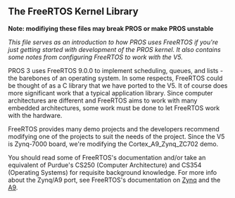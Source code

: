 ## The FreeRTOS Kernel Library

__Note: modifiying these files may break PROS or make PROS unstable__

_This file serves as an introduction to how PROS uses FreeRTOS if you're just_
_getting started with development of the PROS kernel. It also contains some_
_notes from configuring FreeRTOS to work with the V5._

PROS 3 uses FreeRTOS 9.0.0 to implement scheduling, queues, and lists - the 
barebones of an operating system. In some respects, FreeRTOS could be thought of
as a C library that we have ported to the V5. It of course does more significant
work that a typical application library.
Since computer architectures are different and FreeRTOS aims to work with many
embedded architectures, some work must be done to let FreeRTOS work with the 
hardware.

FreeRTOS provides many demo projects and the developers recommend modifying one 
of the projects to suit the needs of the project. Since the V5 is Zynq-7000 board,
we're modifying the Cortex\_A9\_Zynq\_ZC702 demo.

You should read some of FreeRTOS's documentation and/or take an equivalent of 
Purdue's CS250 (Computer Architecture) and CS354 (Operating Systems) for 
requisite background knowledge. For more info about the Zynq/A9 port, see 
FreeRTOS's documentation on [Zynq](http://www.freertos.org/RTOS-Xilinx-Zynq.html) 
and the [A9](http://www.freertos.org/Using-FreeRTOS-on-Cortex-A-Embedded-Processors.html).
